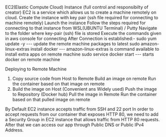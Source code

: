 EC2(Elastic Compute Cloud) Instance (full control and responsibilty of creator)
    EC2 is a service which allows us to create a machine remotely on cloud.
    Create the instance with key pair (ssh file required for connecting to machine remotely) 
    Launch the instance
    Follow the steps required for connecting to that instance from WSL(UBUNTU Terminal) / Putty
        Navigate to the folder where key-pair (ssh) file is stored
        Execute the commands given in aws console for connecting
            After Connection is established:- 
                sudo yum update -y --- update the remote machine packages to latest
                sudo amazon-linux-extras install docker --- amazon-linux-extras is command available to install extra apps on remote machine
                sudo service docker start --- starts docker on remote machine

Deploying to Remote Machine
1. Copy source code from Host to Remote
    Build an image on remote 
    Run the container based on that image on remote
2. Build the image on Host (Convenient ans Widely used)
    Push the image to Repository (Docker hub)
    Pull the image in Remote
    Run the container based on that pulled image on remote

By Default EC2 instance accepts traffic from SSH and 22 port
In order to accept requests from our container that exposes HTTP 80, we need to add a Security Group in EC2 instance that allows traffic from HTTP 80 requests.
After that we can access our app through Public DNS or Public IPv4 Address.